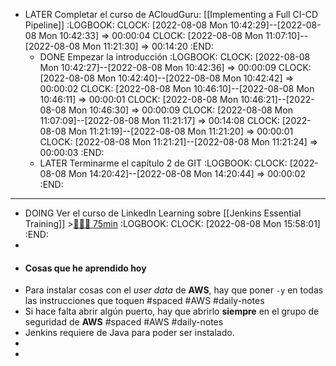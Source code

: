 - LATER Completar el curso de ACloudGuru: [[Implementing a Full CI-CD Pipeline]]
  :LOGBOOK:
  CLOCK: [2022-08-08 Mon 10:42:29]--[2022-08-08 Mon 10:42:33] =>  00:00:04
  CLOCK: [2022-08-08 Mon 11:07:10]--[2022-08-08 Mon 11:21:30] =>  00:14:20
  :END:
	- DONE Empezar la introducción
	  :LOGBOOK:
	  CLOCK: [2022-08-08 Mon 10:42:27]--[2022-08-08 Mon 10:42:36] =>  00:00:09
	  CLOCK: [2022-08-08 Mon 10:42:40]--[2022-08-08 Mon 10:42:42] =>  00:00:02
	  CLOCK: [2022-08-08 Mon 10:46:10]--[2022-08-08 Mon 10:46:11] =>  00:00:01
	  CLOCK: [2022-08-08 Mon 10:46:21]--[2022-08-08 Mon 10:46:30] =>  00:00:09
	  CLOCK: [2022-08-08 Mon 11:07:09]--[2022-08-08 Mon 11:21:17] =>  00:14:08
	  CLOCK: [2022-08-08 Mon 11:21:19]--[2022-08-08 Mon 11:21:20] =>  00:00:01
	  CLOCK: [2022-08-08 Mon 11:21:21]--[2022-08-08 Mon 11:21:24] =>  00:00:03
	  :END:
	- LATER Terminarme el capítulo 2 de GIT
	  :LOGBOOK:
	  CLOCK: [2022-08-08 Mon 14:20:42]--[2022-08-08 Mon 14:20:44] =>  00:00:02
	  :END:
- ---
- DOING Ver el curso de LinkedIn Learning sobre [[Jenkins Essential Training]] >[🍅🍅🍅 75min](#agenda-pomo://?t=f-1659967869503-1500%2Cf-1659973033510-1500%2Cf-1659974912326-1500)
  :LOGBOOK:
  CLOCK: [2022-08-08 Mon 15:58:01]
  :END:
-
- #### Cosas que he aprendido hoy
- Para instalar cosas con el *user data* de **AWS**, hay que poner `-y` en todas las instrucciones que toquen #spaced #AWS #daily-notes
- Si hace falta abrir algún puerto, hay que abrirlo **siempre** en el grupo de seguridad de **AWS** #spaced #AWS #daily-notes
- Jenkins requiere de Java para poder ser instalado.
-
-